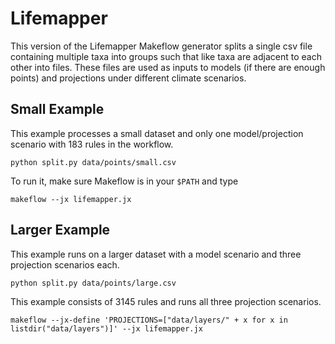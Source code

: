 # Lifemapper

This version of the Lifemapper Makeflow generator splits a single csv file 
containing multiple taxa into groups such that like taxa are adjacent to each
other into files.  These files are used as inputs to models (if there are
enough points) and projections under different climate scenarios.

## Small Example

This example processes a small dataset and only one model/projection scenario with 183 rules in the workflow.

    python split.py data/points/small.csv

To run it, make sure Makeflow is in your `$PATH` and type

    makeflow --jx lifemapper.jx

## Larger Example

This example runs on a larger dataset with a model scenario
and three projection scenarios each.

    python split.py data/points/large.csv

This example consists of 3145 rules and runs all three projection scenarios.

    makeflow --jx-define 'PROJECTIONS=["data/layers/" + x for x in listdir("data/layers")]' --jx lifemapper.jx

